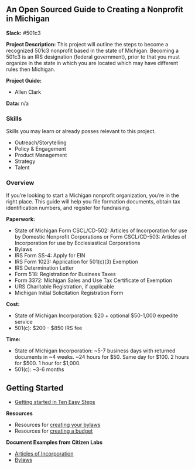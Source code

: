 ## An Open Sourced Guide to Creating a Nonprofit in Michigan

**Slack:** #501c3

**Project Description:** This project will outline the steps to become a recognized 501c3 nonprofit based in the state of Michigan. Becoming a 501c3 is an IRS designation (federal government), prior to that you must organize in the state in which you are located which may have different rules then Michigan.

**Project Guide:**  

* Allen Clark

**Data:** n/a

### Skills
Skills you may learn or already posses relevant to this project.

* Outreach/Storytelling
* Policy & Engagement
* Product Management
* Strategy
* Talent

### Overview
If you’re looking to start a Michigan nonprofit organization, you’re in the right place. This guide will help you file formation documents, obtain tax identification numbers, and register for fundraising.

**Paperwork:**
- State of Michigan Form CSCL/CD-502: Articles of Incorporation for use by Domestic Nonprofit Corporations or Form CSCL/CD-503: Articles of Incorporation for use by Ecclesiastical Corporations
- Bylaws
- IRS Form SS-4: Apply for EIN
- IRS Form 1023: Application for 501(c)(3) Exemption
- IRS Determination Letter
- Form 518: Registration for Business Taxes
- Form 3372: Michigan Sales and Use Tax Certificate of Exemption
- URS Charitable Registration, if applicable
- Michigan Initial Solicitation Registration Form

**Cost:**
- State of Michigan Incorporation: $20 + optional $50-1,000 expedite service
- 501(c): $200 - $850 IRS fee

**Time:**
- State of Michigan Incorporation: ~5-7 business days with returned documents in ~4 weeks. ~24 hours for $50. Same day for $100. 2 hours for $500. 1 hour for $1,000.
- 501(c): ~3-6 months

## Getting Started

- [Getting started in Ten Easy Steps](https://github.com/citizenlabsgr/opensourced-nonprofit/blob/master/nonprofit-steps.md)

**Resources**
 - Resources for [creating your bylaws](https://github.com/citizenlabsgr/opensourced-nonprofit/blob/master/Bylaws-Resources.md)
 - Resources for [creating a budget](https://github.com/citizenlabsgr/opensourced-nonprofit/blob/master/Budget-Preperation.md)

 **Document Examples from Citizen Labs**
 - [Articles of Incorporation]()
 - [Bylaws]()
